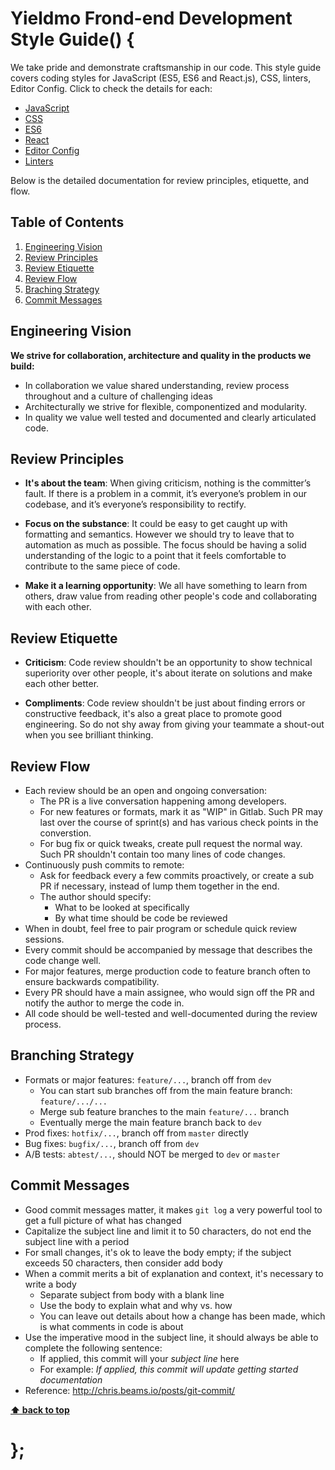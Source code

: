# Yieldmo Frond-end Development Style Guide() {

We take pride and demonstrate craftsmanship in our code. This style guide covers coding styles for JavaScript (ES5, ES6 and React.js), CSS, linters, Editor Config. Click to check the details for each:

  - [JavaScript](javascript/)
  - [CSS](css/)
  - [ES6](es6/)
  - [React](react/)
  - [Editor Config](editor-config/)
  - [Linters](linters/)

Below is the detailed documentation for review principles, etiquette, and flow.

## Table of Contents

  1. [Engineering Vision](#engineering-vision)
  1. [Review Principles](#review-principles)
  1. [Review Etiquette](#review-etiquette)
  1. [Review Flow](#review-flow)
  1. [Braching Strategy](#branching-strategy)
  1. [Commit Messages](#commit-messages)

## Engineering Vision
  
  **We strive for collaboration, architecture and quality in the products we build:**

  - In collaboration we value shared understanding, review process throughout and a culture of challenging ideas
  - Architecturally we strive for flexible, componentized and modularity.
  - In quality we value well tested and documented and clearly articulated code.

## Review Principles
  
  - **It's about the team**: When giving criticism, nothing is the committer’s fault. If there is a problem in a commit, it’s everyone’s problem in our codebase, and it’s everyone’s responsibility to rectify. 

  - **Focus on the substance**: It could be easy to get caught up with formatting and semantics. However we should try to leave that to automation as much as possible. The focus should be having a solid understanding of the logic to a point that it feels comfortable to contribute to the same piece of code.

  - **Make it a learning opportunity**: We all have something to learn from others, draw value from reading other people's code and collaborating with each other.

## Review Etiquette
  
  - **Criticism**: Code review shouldn't be an opportunity to show technical superiority over other people, it's about iterate on solutions and make each other better.
  
  - **Compliments**: Code review shouldn't be just about finding errors or constructive feedback, it's also a great place to promote good engineering. So do not shy away from giving your teammate a shout-out when you see brilliant thinking.

## Review Flow

  - Each review should be an open and ongoing conversation:
    - The PR is a live conversation happening among developers.
    - For new features or formats, mark it as "WIP" in Gitlab. Such PR may last over the course of sprint(s) and has various check points in the converstion.
    - For bug fix or quick tweaks, create pull request the normal way. Such PR shouldn't contain too many lines of code changes.
  - Continuously push commits to remote:
    - Ask for feedback every a few commits proactively, or create a sub PR if necessary, instead of lump them together in the end.
    - The author should specify: 
      - What to be looked at specifically
      - By what time should be code be reviewed
  - When in doubt, feel free to pair program or schedule quick review sessions.
  - Every commit should be accompanied by message that describes the code change well.
  - For major features, merge production code to feature branch often to ensure backwards compatibility.
  - Every PR should have a main assignee, who would sign off the PR and notify the author to merge the code in.
  - All code should be well-tested and well-documented during the review process.

## Branching Strategy

  - Formats or major features: `feature/...`, branch off from `dev`
    - You can start sub branches off from the main feature branch: `feature/.../...`
    - Merge sub feature branches to the main `feature/...` branch
    - Eventually merge the main feature branch back to `dev`
  - Prod fixes: `hotfix/...`, branch off from `master` directly
  - Bug fixes: `bugfix/...`, branch off from `dev`
  - A/B tests: `abtest/...`, should NOT be merged to `dev` or `master`

## Commit Messages

  - Good commit messages matter, it makes `git log` a very powerful tool to get a full picture of what has changed
  - Capitalize the subject line and limit it to 50 characters, do not end the subject line with a period
  - For small changes, it's ok to leave the body empty; if the subject exceeds 50 characters, then consider add body
  - When a commit merits a bit of explanation and context, it's necessary to write a body
    - Separate subject from body with a blank line
    - Use the body to explain what and why vs. how
    - You can leave out details about how a change has been made, which is what comments in code is about
  - Use the imperative mood in the subject line, it should always be able to complete the following sentence:
    - If applied, this commit will your *subject line* here
    - For example: *If applied, this commit will update getting started documentation*
  - Reference: http://chris.beams.io/posts/git-commit/


**[⬆ back to top](#table-of-contents)**

# };
